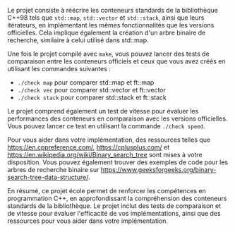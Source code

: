 Le projet consiste à réécrire les conteneurs standards de la bibliothèque C++98 tels que `std::map`, `std::vector` et `std::stack`, ainsi que leurs itérateurs, en implémentant les mêmes fonctionnalités que les versions officielles. Cela implique également la création d'un arbre binaire de recherche, similaire à celui utilisé dans std::map.

Une fois le projet compilé avec `make`, vous pouvez lancer des tests de comparaison entre les conteneurs officiels et ceux que vous avez créés en utilisant les commandes suivantes :

* `./check map` pour comparer std::map et ft::map
* `./check vec` pour comparer std::vector et ft::vector
* `./check stack` pour comparer std::stack et ft::stack

Le projet comprend également un test de vitesse pour évaluer les performances des conteneurs en comparaison avec les versions officielles. Vous pouvez lancer ce test en utilisant la commande `./check speed`.

Pour vous aider dans votre implémentation, des ressources telles que https://en.cppreference.com/, https://cplusplus.com/ et https://en.wikipedia.org/wiki/Binary_search_tree sont mises à votre disposition. Vous pouvez également trouver des exemples de code pour les arbres de recherche binaire sur https://www.geeksforgeeks.org/binary-search-tree-data-structure/.

En résumé, ce projet école permet de renforcer les compétences en programmation C++, en approfondissant la compréhension des conteneurs standards de la bibliothèque. Le projet inclut des tests de comparaison et de vitesse pour évaluer l'efficacité de vos implémentations, ainsi que des ressources pour vous aider dans votre implémentation.


